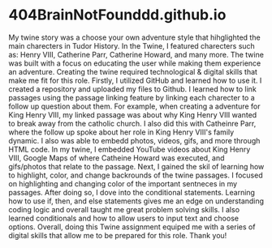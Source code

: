 # 404BrainNotFounddd.github.io
My twine story was a choose your own adventure style that hihglighted the main charecters in Tudor History. In the Twine, I featured charecters such as: Henry VIII, Catherine Parr, Catherine Howard, and many more. The twine was built with a focus on educating the user while making them experience an adventure. Creating the twine required technological & digital skills that make me fit for this role. Firstly, I utilized GitHub and learned how to use it. I created a repository and uploaded my files to Github. I learned how to link passages using the passage linking feature by linking each charecter to a follow up question about them. For example, when creating a adventure for King Henry VIII, my linked passage was about why King Henry VIII wanted to break away from the catholic church. I also did this with Catheinre Parr, where the follow up spoke about her role in King Henry VIII's family dynamic. I also was able to embedd photos, videos, gifs, and more through HTML code. In my twine, I embedded YouTube videos about King Henry VIII, Google Maps of where Catheine Howard was executed, and gifs/photos that relate to the passage. Next, I gained the skil of learning how to highlight, color, and change backrounds of the twine passages. I focused on highlighting and changing color of the important sentneces in my passages. After doing so, I dove into the conditional statements. Learning how to use if, then, and else statements gives me an edge on understanding coding logic and overall taught me great problem solving skills. I also learned conditionals and how to allow users to input text and choose options. Overall, doing this Twine assignment equiped me with a series of digital skills that allow me to be prepared for this role. Thank you!

